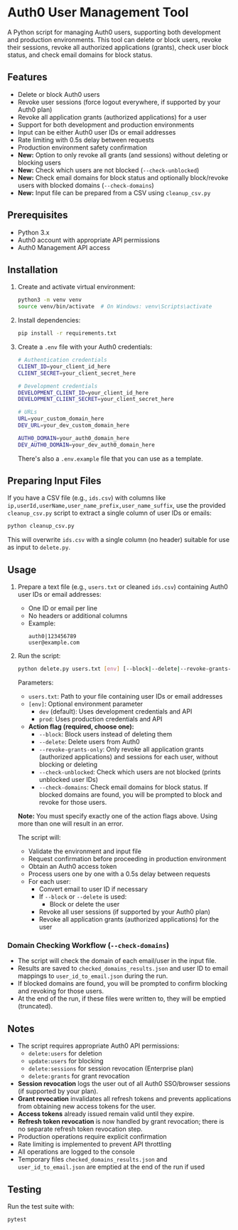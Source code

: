 # Auth0 User Management Tool

A Python script for managing Auth0 users, supporting both development and production environments. This tool can delete or block users, revoke their sessions, revoke all authorized applications (grants), check user block status, and check email domains for block status.

## Features

- Delete or block Auth0 users
- Revoke user sessions (force logout everywhere, if supported by your Auth0 plan)
- Revoke all application grants (authorized applications) for a user
- Support for both development and production environments
- Input can be either Auth0 user IDs or email addresses
- Rate limiting with 0.5s delay between requests
- Production environment safety confirmation
- **New:** Option to only revoke all grants (and sessions) without deleting or blocking users
- **New:** Check which users are not blocked (`--check-unblocked`)
- **New:** Check email domains for block status and optionally block/revoke users with blocked domains (`--check-domains`)
- **New:** Input file can be prepared from a CSV using `cleanup_csv.py`

## Prerequisites

- Python 3.x
- Auth0 account with appropriate API permissions
- Auth0 Management API access

## Installation

1. Create and activate virtual environment:
   ```bash
   python3 -m venv venv
   source venv/bin/activate  # On Windows: venv\Scripts\activate
   ```

2. Install dependencies:
   ```bash
   pip install -r requirements.txt
   ```

3. Create a `.env` file with your Auth0 credentials:
   ```bash
   # Authentication credentials
   CLIENT_ID=your_client_id_here
   CLIENT_SECRET=your_client_secret_here

   # Development credentials
   DEVELOPMENT_CLIENT_ID=your_client_id_here
   DEVELOPMENT_CLIENT_SECRET=your_client_secret_here

   # URLs
   URL=your_custom_domain_here
   DEV_URL=your_dev_custom_domain_here

   AUTH0_DOMAIN=your_auth0_domain_here
   DEV_AUTH0_DOMAIN=your_dev_auth0_domain_here
   ```

   There's also a `.env.example` file that you can use as a template.

## Preparing Input Files

If you have a CSV file (e.g., `ids.csv`) with columns like `ip,userId,userName,user_name_prefix,user_name_suffix`, use the provided `cleanup_csv.py` script to extract a single column of user IDs or emails:

```bash
python cleanup_csv.py
```

This will overwrite `ids.csv` with a single column (no header) suitable for use as input to `delete.py`.

## Usage

1. Prepare a text file (e.g., `users.txt` or cleaned `ids.csv`) containing Auth0 user IDs or email addresses:
   - One ID or email per line
   - No headers or additional columns
   - Example:
     ```
     auth0|123456789
     user@example.com
     ```

2. Run the script:
   ```bash
   python delete.py users.txt [env] [--block|--delete|--revoke-grants-only|--check-unblocked|--check-domains]
   ```

   Parameters:
   - `users.txt`: Path to your file containing user IDs or email addresses
   - `[env]`: Optional environment parameter
     - `dev` (default): Uses development credentials and API
     - `prod`: Uses production credentials and API
   - **Action flag (required, choose one):**
     - `--block`: Block users instead of deleting them
     - `--delete`: Delete users from Auth0
     - `--revoke-grants-only`: Only revoke all application grants (authorized applications) and sessions for each user, without blocking or deleting
     - `--check-unblocked`: Check which users are not blocked (prints unblocked user IDs)
     - `--check-domains`: Check email domains for block status. If blocked domains are found, you will be prompted to block and revoke for those users.

   **Note:** You must specify exactly one of the action flags above. Using more than one will result in an error.

   The script will:
   - Validate the environment and input file
   - Request confirmation before proceeding in production environment
   - Obtain an Auth0 access token
   - Process users one by one with a 0.5s delay between requests
   - For each user:
     - Convert email to user ID if necessary
     - If `--block` or `--delete` is used:
       - Block or delete the user
     - Revoke all user sessions (if supported by your Auth0 plan)
     - Revoke all application grants (authorized applications) for the user

### Domain Checking Workflow (`--check-domains`)

- The script will check the domain of each email/user in the input file.
- Results are saved to `checked_domains_results.json` and user ID to email mappings to `user_id_to_email.json` during the run.
- If blocked domains are found, you will be prompted to confirm blocking and revoking for those users.
- At the end of the run, if these files were written to, they will be emptied (truncated).

## Notes

- The script requires appropriate Auth0 API permissions:
  - `delete:users` for deletion
  - `update:users` for blocking
  - `delete:sessions` for session revocation (Enterprise plan)
  - `delete:grants` for grant revocation
- **Session revocation** logs the user out of all Auth0 SSO/browser sessions (if supported by your plan).
- **Grant revocation** invalidates all refresh tokens and prevents applications from obtaining new access tokens for the user.
- **Access tokens** already issued remain valid until they expire.
- **Refresh token revocation** is now handled by grant revocation; there is no separate refresh token revocation step.
- Production operations require explicit confirmation
- Rate limiting is implemented to prevent API throttling
- All operations are logged to the console
- Temporary files `checked_domains_results.json` and `user_id_to_email.json` are emptied at the end of the run if used

## Testing

Run the test suite with:
```bash
pytest
```
